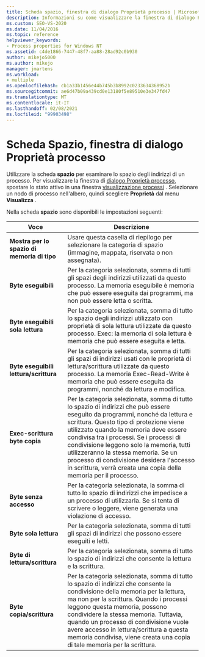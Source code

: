 ```yaml
---
title: Scheda spazio, finestra di dialogo Proprietà processo | Microsoft Docs
description: Informazioni su come visualizzare la finestra di dialogo Proprietà processo in Spy + + durante il debug. Esaminare le impostazioni disponibili nella scheda spazio.
ms.custom: SEO-VS-2020
ms.date: 11/04/2016
ms.topic: reference
helpviewer_keywords:
- Process properties for Windows NT
ms.assetid: c4de1866-7447-48f7-aa88-28ad92c0b930
author: mikejo5000
ms.author: mikejo
manager: jmartens
ms.workload:
- multiple
ms.openlocfilehash: cb1a33b1456e44b745b3b8992c0233634368952b
ms.sourcegitcommit: ae6d47b09a439cd0e13180f5e89510e3e347fd47
ms.translationtype: MT
ms.contentlocale: it-IT
ms.lasthandoff: 02/08/2021
ms.locfileid: "99903498"
---
```

# <a name="space-tab-process-properties-dialog-box"></a>Scheda Spazio, finestra di dialogo Proprietà processo
Utilizzare la scheda **spazio** per esaminare lo spazio degli indirizzi di un processo. Per visualizzare la finestra di [dialogo Proprietà processo](../debugger/process-properties-dialog-box.md), spostare lo stato attivo in una finestra [visualizzazione processi](../debugger/processes-view.md) . Selezionare un nodo di processo nell'albero, quindi scegliere **Proprietà** dal menu **Visualizza** .

 Nella scheda **spazio** sono disponibili le impostazioni seguenti:

|Voce|Descrizione|
|-----------|-----------------|
|**Mostra per lo spazio di memoria di tipo**|Usare questa casella di riepilogo per selezionare la categoria di spazio (immagine, mappata, riservata o non assegnata).|
|**Byte eseguibili**|Per la categoria selezionata, somma di tutti gli spazi degli indirizzi utilizzati da questo processo. La memoria eseguibile è memoria che può essere eseguita dai programmi, ma non può essere letta o scritta.|
|**Byte eseguibili sola lettura**|Per la categoria selezionata, somma di tutto lo spazio degli indirizzi utilizzato con proprietà di sola lettura utilizzate da questo processo. Exec: la memoria di sola lettura è memoria che può essere eseguita e letta.|
|**Byte eseguibili lettura/scrittura**|Per la categoria selezionata, somma di tutti gli spazi di indirizzi usati con le proprietà di lettura/scrittura utilizzate da questo processo. La memoria Exec-Read-Write è memoria che può essere eseguita da programmi, nonché da lettura e modifica.|
|**Exec-scrittura byte copia**|Per la categoria selezionata, somma di tutto lo spazio di indirizzi che può essere eseguito da programmi, nonché da lettura e scrittura. Questo tipo di protezione viene utilizzato quando la memoria deve essere condivisa tra i processi. Se i processi di condivisione leggono solo la memoria, tutti utilizzeranno la stessa memoria. Se un processo di condivisione desidera l'accesso in scrittura, verrà creata una copia della memoria per il processo.|
|**Byte senza accesso**|Per la categoria selezionata, la somma di tutto lo spazio di indirizzi che impedisce a un processo di utilizzarla. Se si tenta di scrivere o leggere, viene generata una violazione di accesso.|
|**Byte sola lettura**|Per la categoria selezionata, somma di tutti gli spazi di indirizzi che possono essere eseguiti e letti.|
|**Byte di lettura/scrittura**|Per la categoria selezionata, somma di tutto lo spazio di indirizzi che consente la lettura e la scrittura.|
|**Byte copia/scrittura**|Per la categoria selezionata, somma di tutto lo spazio di indirizzi che consente la condivisione della memoria per la lettura, ma non per la scrittura. Quando i processi leggono questa memoria, possono condividere la stessa memoria. Tuttavia, quando un processo di condivisione vuole avere accesso in lettura/scrittura a questa memoria condivisa, viene creata una copia di tale memoria per la scrittura.|